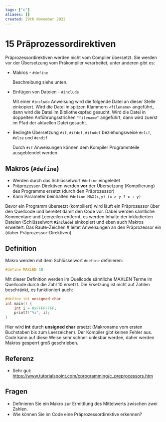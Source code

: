 ```yaml
---
tags: ["c"]
aliases: []
created: 29th November 2022
---
```


# 15 Präprozessordirektiven

Präprozessordirektiven werden nicht vom Compiler übersetzt. Sie werden vor der Übersetzung vom Präkompiler verarbeitet, unter anderen gibt es:

- Makros - `#define`

  Beschreibung siehe unten.

- Einfügen von Dateien - `#include`

  Mit einer `#include` Anweisung wird die folgende Datei an dieser Stelle einkopiert. Wird die Datei in spitzen Klammern  `<filename>` angeführt, dann wird die Datei im Bibliothekspfad gesucht. Wird die Datei in doppelten Anführungsstrichen `"filename"` angeführt, dann wird zuerst im Pfad der aktuellen Datei gesucht.

- Bedingte Übersetzung `#if`, `#ifdef`, `#ifndef` beziehungsweise `#elif`, `#else` und `#endif`

  Durch `#if` Anweisungen können dem Kompiler Programmteile ausgeblendet werden.

## Makros (`#define`)

- Werden durch das Schlüsselwort `#define` eingeleitet
- Präprozessor-Direktiven werden **vor** der Übersetzung (Kompilierung) des Programms ersetzt (durch den Präprozessor)
- Kann Parameter beinhalten `#define MAX(x,y) (x > y ? x : y)`

Bevor ein Programm übersetzt (kompiliert) wird läuft ein Präprozessor über den Quellcode und bereitet damit den Code vor. Dabei werden sämtliche Kommentare und Leerzeilen entfernt, es werden Inhalte der inkludierten Dateien (Schlüsselwort **`#include`**) einkopiert und eben auch Makros erweitert. Das Raute-Zeichen # leitet Anweisungen an den Präprozessor ein (daher Präprozessor-Direktiven).

## Definition

Makro werden mit dem Schlüsselwort `#define` definieren:

```c
#define MAXLEN 10
```

Mit dieser Definition werden im Quellcode sämtliche MAXLEN Terme im Quellcode durch die Zahl 10 ersetzt. Die Ersetzung ist nicht auf Zahlen beschränkt, es funktioniert auch:

```c
#define int unsigned char
int main() {
    int i = 0xFFFFFFFF;
    printf("%i", i);
}
```

Hier wird **int** durch **unsigned char** ersetzt (Makroname  vom ersten Buchstaben bis zum Leerzeichen). Der Kompiler gibt keinen Fehler aus. Code kann auf diese Weise sehr schnell unlesbar werden, daher werden Makros gesperrt groß geschrieben.

## Referenz

- Sehr gut: https://www.tutorialspoint.com/cprogramming/c_preprocessors.htm

## Fragen

- Definieren Sie ein Makro zur Ermittlung des Mittelwerts zwischen zwei Zahlen.
- Wie können Sie im Code eine Präprozessordirektive erkennen?


